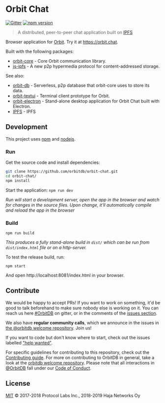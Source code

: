# Orbit Chat

[![Gitter](https://img.shields.io/gitter/room/nwjs/nw.js.svg)](https://gitter.im/orbitdb/Lobby)
[![npm version](https://badge.fury.io/js/orbit-chat.svg)](https://www.npmjs.com/package/orbit-chat)


> A distributed, peer-to-peer chat application built on [IPFS](http://ipfs.io)

Browser application for [Orbit](https://github.com/orbitdb/orbit). Try it at https://orbit.chat.

Built with the following packages:
- [orbit-core](https://github.com/orbitdb/orbit-core) - Core Orbit communication library.
- [js-ipfs](https://github.com/ipfs/js-ipfs) - A new p2p hypermedia protocol for content-addressed storage.

See also:
- [orbit-db](https://github.com/orbitdb/orbit-db) - Serverless, p2p database that orbit-core uses to store its data.                                
- [orbit-textui](https://github.com/orbitdb/orbit-textui) - Terminal client prototype for Orbit.
- [orbit-electron](https://github.com/orbitdb/orbit-electron) - Stand-alone desktop application for Orbit Chat built with Electron.
- [IPFS](https://ipfs.io) - IPFS

## Development

This project uses [npm](http://npmjs.com/) and [nodejs](https://nodejs.org/).

### Run

Get the source code and install dependencies:
```sh
git clone https://github.com/orbitdb/orbit-chat.git
cd orbit-chat/
npm install
```

Start the application:
`npm run dev`

*Run will start a development server, open the app in the browser and watch for changes in the source files. Upon change, it'll automatically compile and reload the app in the browser*

### Build

`npm run build`

*This produces a fully stand-alone build in `dist/` which can be run from `dist/index.html` file or on a http-server.*

To test the release build, run:

`npm start`

And open http://localhost:8081/index.html in your browser.

## Contribute

We would be happy to accept PRs! If you want to work on something, it'd be good to talk beforehand to make sure nobody else is working on it. You can reach us here [#OrbitDB](https://gitter.im/orbitdb/Lobby) on gitter, or in the comments of the [issues section](https://github.com/orbitdb/orbit-chat/issues).

We also have **regular community calls**, which we announce in the issues in [the @orbitdb welcome repository](https://github.com/orbitdb/welcome/issues). Join us!

If you want to code but don't know where to start, check out the issues labelled ["help wanted"](https://github.com/orbitdb/orbit-chat/issues?q=is%3Aopen+is%3Aissue+label%3A%22help+wanted%22+sort%3Areactions-%2B1-desc).

For specific guidelines for contributing to this repository, check out the [Contributing guide](CONTIRBUTING.md). For more on contributing to OrbitDB in general, take a look at the [orbitdb welcome repository](https://github.com/orbitdb/welcome). Please note that all interactions in [@OrbitDB](https://github.com/orbitdb) fall under our [Code of Conduct](CODE_OF_CONDUCT.md).

## License

[MIT](LICENSE) © 2017-2018 Protocol Labs Inc., 2018-2019 Haja Networks Oy
